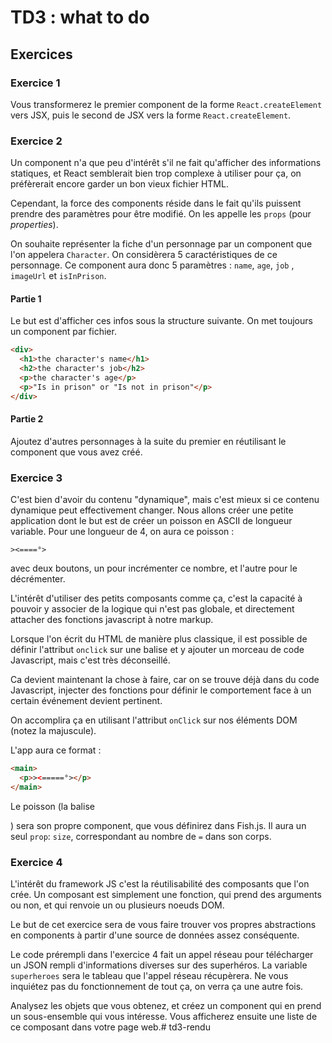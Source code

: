 # TD3 : what to do
## Exercices

### Exercice 1

Vous transformerez le premier component de la forme `React.createElement` vers JSX, puis le second de JSX vers la forme `React.createElement`.

### Exercice 2
Un component n'a que peu d'intérêt s'il ne fait qu'afficher des informations statiques, et React semblerait bien trop complexe à utiliser pour ça, on préfèrerait encore garder un bon vieux fichier HTML.

Cependant, la force des components réside dans le fait qu'ils puissent prendre des paramètres pour être modifié. On les appelle les `props` (pour *properties*). 

On souhaite représenter la fiche d'un personnage par un component que l'on appelera `Character`. On considèrera 5 caractéristiques de ce personnage. Ce component aura donc 5 paramètres : `name`, `age`, `job` , `imageUrl` et `isInPrison`.

#### Partie 1
Le but est d'afficher ces infos sous la structure suivante. On met toujours un component par fichier.

```html
<div>
  <h1>the character's name</h1>
  <h2>the character's job</h2>
  <p>the character's age</p>
  <p>"Is in prison" or "Is not in prison"</p>
</div>
```

#### Partie 2

Ajoutez d'autres personnages à la suite du premier en réutilisant le component que vous avez créé.

### Exercice 3

C'est bien d'avoir du contenu "dynamique", mais c'est mieux si ce contenu dynamique peut effectivement changer. Nous allons créer une petite application dont le but est de créer un poisson en ASCII de longueur variable. Pour une longueur de 4, on aura ce poisson :
```
><====°>
```
avec deux boutons, un pour incrémenter ce nombre, et l'autre pour le décrémenter.

L'intérêt d'utiliser des petits composants comme ça, c'est la capacité à pouvoir y associer de la logique qui n'est pas globale, et directement attacher des fonctions javascript à notre markup.

Lorsque l'on écrit du HTML de manière plus classique, il est possible de définir l'attribut `onclick` sur une balise et y ajouter un morceau de code Javascript, mais c'est très déconseillé.

Ca devient maintenant la chose à faire, car on se trouve déjà dans du code Javascript, injecter des fonctions pour définir le comportement face à un certain événement devient pertinent.

On accomplira ça en utilisant l'attribut `onClick` sur nos éléments DOM (notez la majuscule).

L'app aura ce format : 
```html
<main>
  <p>><=====°></p>
</main>
```

Le poisson (la balise <p>) sera son propre component, que vous définirez dans Fish.js. Il aura un seul `prop`: `size`, correspondant au nombre de `=` dans son corps.

### Exercice 4

L'intérêt du framework JS c'est la réutilisabilité des composants que l'on crée. Un composant est simplement une fonction, qui prend des arguments ou non, et qui renvoie un ou plusieurs noeuds DOM.

Le but de cet exercice sera de vous faire trouver vos propres abstractions en components à partir d'une source de données assez conséquente.

Le code prérempli dans l'exercice 4 fait un appel réseau pour télécharger un JSON rempli d'informations diverses sur des superhéros. La variable `superheroes` sera le tableau que l'appel réseau récupèrera. Ne vous inquiétez pas du fonctionnement de tout ça, on verra ça une autre fois.

Analysez les objets que vous obtenez, et créez un component qui en prend un sous-ensemble qui vous intéresse. Vous afficherez ensuite une liste de ce composant dans votre page web.# td3-rendu
